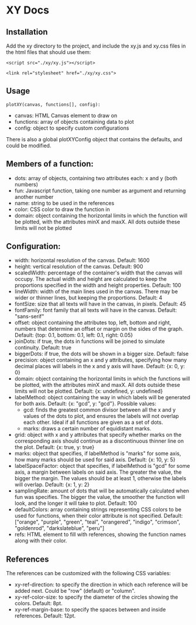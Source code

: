 # XY Docs

## Installation

Add the xy directory to the project, and include the xy.js and xy.css files in the html files that should use them:

```
<script src="./xy/xy.js"></script>

<link rel="stylesheet" href="./xy/xy.css">
```

## Usage
```
plotXY(canvas, functions[], config):
```

+ canvas: HTML Canvas element to draw on
+ functions: array of objects containing data to plot
+ config: object to specify custom configurations

There is also a global plotXYConfig object that contains the defaults, and could be modified.

## Members of a function:

+ dots: array of objects, containing two attributes each: x and y (both numbers)
+ fun: Javascript function, taking one number as argument and returning another number
+ name: string to be used in the references
+ color: CSS color to draw the function in
+ domain: object containing the horizontal limits in which the function will be plotted, with the attributes minX and maxX. All dots outside these limits will not be plotted

## Configuration:

+ width: horizontal resolution of the canvas. Default: 1600
+ height: vertical resolution of the canvas. Default: 900
+ scaledWidth: percentage of the container's width that the canvas will occupy. The actual width and height are calculated to keep the proportions specified in the width and height properties. Default: 100
+ lineWidth: width of the main lines used in the canvas. There may be wider or thinner lines, but keeping the proportions. Default: 4
+ fontSize: size that all texts will have in the canvas, in pixels. Default: 45
+ fontFamily: font family that all texts will have in the canvas. Default: "sans-serif"
+ offset: object containing the attributes top, left, bottom and right, numbers that determine an offset or margin on the sides of the graph. Default: {top: 0.1, bottom: 0.1, left: 0.1, right: 0.05}
+ joinDots: if true, the dots in functions will be joined to simulate continuity. Default: true
+ biggerDots: if true, the dots will be shown in a bigger size. Default: false
+ precision: object containing an x and y attributes, specifying how many decimal places will labels in the x and y axis will have. Default: {x: 0, y: 0}
+ domain: object containing the horizontal limits in which the functions will be plotted, with the attributes minX and maxX. All dots outside these limits will not be plotted. Default: {x: undefined, y: undefined}
+ labelMethod: object containing the way in which labels will be generated for both axis. Default: {x: "gcd", y: "gcd"}. Possible values:
  + gcd: finds the greatest common divisor between all the x and y values of the dots to plot, and ensures the labels will not overlap each other. Ideal if all functions are given as a set of dots.
  + marks: draws a certain number of equidistant marks.
+ grid: object with x and y attributes that specify whether marks on the corresponding axis should continue as a discontinuous thinner line on the plot. Default: {x: true, y: true}
+ marks: object that specifies, if labelMethod is "marks" for some axis, how many marks should be used for said axis. Default: {x: 10, y: 5}
+ labelSpaceFactor: object that specifies, if labelMethod is "gcd" for some axis, a margin between labels on said axis. The greater the value, the bigger the margin. The values should be at least 1, otherwise the labels will overlap. Default: {x: 1, y: 2}
+ samplingRate: amount of dots that will be automatically calculated when fun was specifies. The bigger the value, the smoother the function will look, and the longer it will take to plot. Default: 100
+ defaultColors: array containing strings representing CSS colors to be used for functions, when their color attribute is not specified. Default: ["orange", "purple", "green", "teal", "orangered", "indigo", "crimson", "goldenrod", "darkslateblue", "peru"]
+ refs: HTML element to fill with references, showing the function names along with their color.

## References

The references can be customized with the following CSS variables:

+ xy-ref-direction: to specify the direction in which each reference will be added next. Could be "row" (default) or "column".
+ xy-ref-color-size: to specify the diameter of the circles showing the colors. Default: 8pt.
+ xy-ref-margin-base: to specify the spaces between and inside references. Default: 12pt.